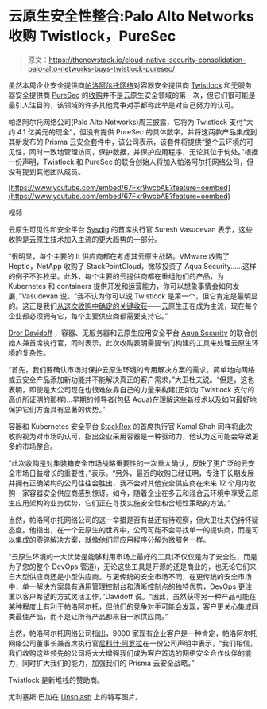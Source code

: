 # 云原生安全性整合:Palo Alto Networks 收购 Twistlock，PureSec

> 原文：<https://thenewstack.io/cloud-native-security-consolidation-palo-alto-networks-buys-twistlock-puresec/>

虽然本周企业安全提供商[帕洛阿尔托网络](https://www.paloaltonetworks.com/)对容器安全提供商 [Twistlock](https://www.twistlock.com/) 和无服务器安全提供商 [PureSec](https://www.puresec.io/) 的[收购](https://www.paloaltonetworks.com/company/press/2019/palo-alto-networks-announces-intent-to-acquire-two-companies-to-extend-its-cloud-security-leadership)并不是云原生安全领域的第一次，但它们很可能是最引人注目的，该领域的许多其他竞争对手都称此举是对自己努力的认可。

帕洛阿尔托网络公司(Palo Alto Networks)周三披露，它将为 Twistlock 支付“大约 4.1 亿美元的现金”，但没有提供 PureSec 的具体数字，并将这两款产品集成到其新发布的 Prisma 云安全套件中，该公司表示，该套件将提供“整个云环境的可见性，同时一致地管理访问，保护数据，并保护应用程序，无论其位于何处。”根据一份声明，Twistlock 和 PureSec 的联合创始人将加入帕洛阿尔托网络公司，但没有提到其他团队成员。

[https://www.youtube.com/embed/67Fxr9wcbAE?feature=oembed](https://www.youtube.com/embed/67Fxr9wcbAE?feature=oembed)

视频

云原生可见性和安全平台 [Sysdig](https://sysdig.com/) 的首席执行官 Suresh Vasudevan 表示，这些收购是云原生技术加入主流的更大趋势的一部分。

“很明显，每个主要的 It 供应商都在考虑其云原生战略。VMware 收购了 Heptio，NetApp 收购了 StackPointCloud，微软投资了 Aqua Security……这样的例子不胜枚举。此外，每个主要的云提供商都在重组他们的产品，为 Kubernetes 和 containers 提供开发和运营能力，你可以想象事情会如何发展，”Vasudevan 说。“我不认为你可以说 Twistlock 是第一个，但它肯定是最明显的。这正是我们[从这次收购中确定的关键收获](https://sysdig.com/blog/palo-alto-twistlock-acquisition/)——云原生正在成为主流，现在每个企业都必须拥有它，每个主要供应商都需要支持它。”

[Dror Davidoff](https://il.linkedin.com/in/drordavidoff) ，容器、无服务器和云原生应用安全平台 [Aqua Security](http://www.aquasec.com/) 的联合创始人兼首席执行官，同时表示，此次收购表明需要专门构建的工具来处理云原生环境的复杂性。

“首先，我们要确认市场对保护云原生环境的专用解决方案的需求。简单地向网络或云安全产品添加新功能并不能解决真正的客户需求，”大卫杜夫说。“但是，这也表明，即使是大公司现在也很难依靠自己的力量来构建(正如为 Twistlock 支付的高价所证明的那样)…早期的领导者(包括 Aqua)在理解这些新技术以及如何最好地保护它们方面具有显著的优势。”

容器和 Kubernetes 安全平台 [StackRox](https://www.stackrox.com/) 的首席执行官 Kamal Shah 同样将此次收购视为对市场的认可，指出企业采用容器是一种驱动力，他认为这可能会导致更多的市场整合。

“此次收购是对集装箱安全市场战略重要性的一次重大确认，反映了更广泛的云安全市场日益增长的重要性，”表示。“另外，最近的收购已经证明，专注于长期发展并拥有正确架构的公司往往会胜出，我不会对其他安全供应商在未来 12 个月内收购一家容器安全供应商感到惊讶。如今，随着企业在多云和混合云环境中享受云原生应用架构的业务优势，它们正在寻找实施安全性和合规性策略的方法。”

当然，帕洛阿尔托网络公司的这一举措是否有益还有待观察，但大卫杜夫仍持怀疑态度。他指出，在一个云原生的世界中，公司可能不会寻找单一的提供商，而是可以集成的零碎解决方案，就像他们将应用程序分解为微服务一样。

“云原生环境的一大优势是能够利用市场上最好的工具(不仅仅是为了安全性，而是为了您的整个 DevOps 管道)，无论这些工具是开源的还是商业的，也无论它们来自大型供应商还是小型供应商。与更传统的安全市场不同，在更传统的安全市场中，单一解决方案具有通用管理控制台和清晰控制点的独特优势，DevOps 更注重以客户希望的方式灵活工作，”Davidoff 说。“因此，虽然获得另一种产品可能在某种程度上有利于帕洛阿尔托，但他们的竞争对手可能会发现，客户更关心集成同类最佳产品，而不是让所有产品都来自一家供应商。”

当然，帕洛阿尔托网络公司指出，9000 家现有企业客户是一种肯定，帕洛阿尔托网络公司董事长兼首席执行官[尼科什·阿罗拉](https://en.wikipedia.org/wiki/Nikesh_Arora)在一份公司声明中表示，“我们相信，我们收购这些领先的公司将大大增强我们成为客户首选的网络安全合作伙伴的能力，同时扩大我们的能力，加强我们的 Prisma 云安全战略。”

Twistlock 是新堆栈的赞助商。

尤利塞斯·巴加在 [Unsplash](https://unsplash.com/search/photos/collection?utm_source=unsplash&utm_medium=referral&utm_content=creditCopyText) 上的特写图片。

<svg xmlns:xlink="http://www.w3.org/1999/xlink" viewBox="0 0 68 31" version="1.1"><title>Group</title> <desc>Created with Sketch.</desc></svg>